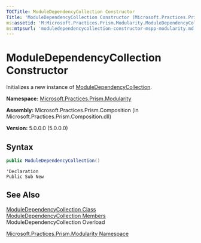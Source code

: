 ```yaml
---
TOCTitle: ModuleDependencyCollection Constructor
Title: 'ModuleDependencyCollection Constructor (Microsoft.Practices.Prism.Modularity)'
ms:assetid: 'M:Microsoft.Practices.Prism.Modularity.ModuleDependencyCollection.\#ctor'
ms:mtpsurl: 'moduledependencycollection-constructor-mspp-modularity.md'
---
```



# ModuleDependencyCollection Constructor

Initializes a new instance of [ModuleDependencyCollection](/patterns-practices/reference/moduledependencycollection-class-mspp-modularity).

**Namespace:** [Microsoft.Practices.Prism.Modularity](/patterns-practices/reference/mspp-modularity-namespace)

**Assembly:** Microsoft.Practices.Prism.Composition (in Microsoft.Practices.Prism.Composition.dll)

**Version:** 5.0.0.0 (5.0.0.0)

## Syntax

```C#
public ModuleDependencyCollection()
```

```VB
'Declaration
Public Sub New
```


## See Also

[ModuleDependencyCollection Class](/patterns-practices/reference/moduledependencycollection-class-mspp-modularity)<br/>
[ModuleDependencyCollection Members](/patterns-practices/reference/moduledependencycollection-members-mspp-modularity)<br/>
ModuleDependencyCollection Overload

[Microsoft.Practices.Prism.Modularity Namespace](/patterns-practices/reference/mspp-modularity-namespace)<br/>